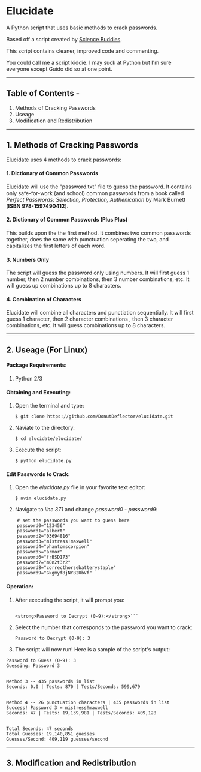 # Elucidate
A Python script that uses basic methods to crack passwords.

Based off a script created by [Science Buddies](http://www.sciencebuddies.org/Files/5549/17/crack2.py).

This script contains cleaner, improved code and commenting.

You could call me a script kiddie. I may suck at Python but I'm sure everyone except Guido did so at one point.
___

## Table of Contents -
1. Methods of Cracking Passwords
2. Useage
3. Modification and Redistribution

___

## 1. Methods of Cracking Passwords

Elucidate uses 4 methods to crack passwords:

#### 1. Dictionary of Common Passwords
  
Elucidate will use the "password.txt" file to guess the password. It contains only safe-for-work (and school) common passwords from a book called *Perfect Passwords: Selection, Protection, Authenication* by Mark Burnett (__ISBN 978-1597490412__). 

#### 2. Dictionary of Common Passwords (Plus Plus)

This builds upon the the first method. It combines two common passwords together, does the same with punctuation seperating the two, and capitalizes the first letters of each word.

#### 3. Numbers Only
  
The script will guess the password only using numbers. It will first guess 1 number, then 2 number combinations, then 3 number combinations, etc. It will guess up combinations up to 8 characters.

#### 4. Combination of Characters
  
Elucidate will combine all characters and punctiation sequentially. It will first guess 1 character, then 2 character combinations , then 3 character combinations, etc. It will guess combinations up to 8 characters.

___

## 2. Useage (For Linux)

#### Package Requirements:
1. Python 2/3

#### Obtaining and Executing:
1. Open the terminal and type:

    ```$ git clone https://github.com/DonutDeflector/elucidate.git```

2. Naviate to the directory:

    ```$ cd elucidate/elucidate/```

3. Execute the script:

    ```$ python elucidate.py```

#### Edit Passwords to Crack:
1. Open the <em>elucidate.py</em> file in your favorite text editor:

	```$ nvim elucidate.py```

2. Navigate to <em>line 371</em> and change <em>password0 - password9</em>:

```
    # set the passwords you want to guess here
    password0="123456"
    password1="albert"
    password2="03694816"
    password3="mistress!maxwell"
    password4="phantomscorpion"
    password5="armor"
    password6="frBSD173"
    password7="m0n2t3r2"
    password8="correcthorsebatterystaple"
    password9="Gkgmyf8jNYB2UbVf"
```

#### Operation:
1. After executing the script, it will prompt you: 

    ```- Elucidate: Python Password Cracker -

    <strong>Password to Decrypt (0-9):</strong>```

2. Select the number that corresponds to the password you want to crack:

	```Password to Decrypt (0-9): 3```

3. The script will now run! Here is a sample of the script's output:

```
Password to Guess (0-9): 3
Guessing: Password 3


Method 3 -- 435 passwords in list
Seconds: 0.0 | Tests: 870 | Tests/Seconds: 599,679


Method 4 -- 26 punctuation characters | 435 passwords in list
Success! Password 3 = mistress!maxwell
Seconds: 47 | Tests: 19,139,981 | Tests/Seconds: 409,128


Total Seconds: 47 seconds
Total Guesses: 19,140,851 guesses
Guesses/Second: 409,119 guesses/second
```
___

## 3. Modification and Redistribution



